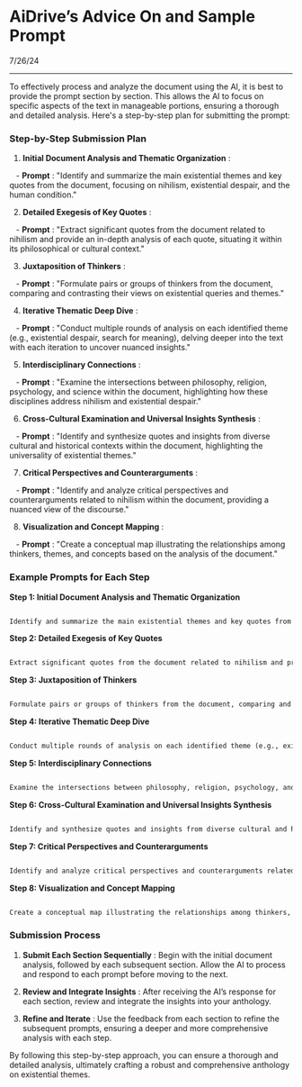 # AiDrive’s Advice On and Sample Prompt

7/26/24

* * *

To effectively process and analyze the document using the AI, it is best to provide the prompt section by section. This allows the AI to focus on specific aspects of the text in manageable portions, ensuring a thorough and detailed analysis. Here's a step-by-step plan for submitting the prompt:

### Step-by-Step Submission Plan

1. **Initial Document Analysis and Thematic Organization** :

&nbsp; &nbsp;- **Prompt** : "Identify and summarize the main existential themes and key quotes from the document, focusing on nihilism, existential despair, and the human condition."

2. **Detailed Exegesis of Key Quotes** :

&nbsp; &nbsp;- **Prompt** : "Extract significant quotes from the document related to nihilism and provide an in-depth analysis of each quote, situating it within its philosophical or cultural context."

3. **Juxtaposition of Thinkers** :

&nbsp; &nbsp;- **Prompt** : "Formulate pairs or groups of thinkers from the document, comparing and contrasting their views on existential queries and themes."

4. **Iterative Thematic Deep Dive** :

&nbsp; &nbsp;- **Prompt** : "Conduct multiple rounds of analysis on each identified theme (e.g., existential despair, search for meaning), delving deeper into the text with each iteration to uncover nuanced insights."

5. **Interdisciplinary Connections** :

&nbsp; &nbsp;- **Prompt** : "Examine the intersections between philosophy, religion, psychology, and science within the document, highlighting how these disciplines address nihilism and existential despair."

6. **Cross-Cultural Examination and Universal Insights Synthesis** :

&nbsp; &nbsp;- **Prompt** : "Identify and synthesize quotes and insights from diverse cultural and historical contexts within the document, highlighting the universality of existential themes."

7. **Critical Perspectives and Counterarguments** :

&nbsp; &nbsp;- **Prompt** : "Identify and analyze critical perspectives and counterarguments related to nihilism within the document, providing a nuanced view of the discourse."

8. **Visualization and Concept Mapping** :

&nbsp; &nbsp;- **Prompt** : "Create a conceptual map illustrating the relationships among thinkers, themes, and concepts based on the analysis of the document."

### Example Prompts for Each Step

**Step 1: Initial Document Analysis and Thematic Organization**

```markdown

Identify and summarize the main existential themes and key quotes from the document, focusing on nihilism, existential despair, and the human condition. Highlight critical quotes and concepts foundational to the document’s discourse.

```

**Step 2: Detailed Exegesis of Key Quotes**

```markdown

Extract significant quotes from the document related to nihilism and provide an in-depth analysis of each quote, situating it within its philosophical or cultural context.

```

**Step 3: Juxtaposition of Thinkers**

```markdown

Formulate pairs or groups of thinkers from the document, comparing and contrasting their views on existential queries and themes. Provide examples of how their perspectives intersect or diverge.

```

**Step 4: Iterative Thematic Deep Dive**

```markdown

Conduct multiple rounds of analysis on each identified theme (e.g., existential despair, search for meaning), delving deeper into the text with each iteration to uncover nuanced insights. Build upon the insights from previous iterations.

```

**Step 5: Interdisciplinary Connections**

```markdown

Examine the intersections between philosophy, religion, psychology, and science within the document, highlighting how these disciplines address nihilism and existential despair. Provide examples of interdisciplinary connections.

```

**Step 6: Cross-Cultural Examination and Universal Insights Synthesis**

```markdown

Identify and synthesize quotes and insights from diverse cultural and historical contexts within the document, highlighting the universality of existential themes. Provide a comparative analysis of these insights.

```

**Step 7: Critical Perspectives and Counterarguments**

```markdown

Identify and analyze critical perspectives and counterarguments related to nihilism within the document, providing a nuanced view of the discourse. Include examples of these perspectives.

```

**Step 8: Visualization and Concept Mapping**

```markdown

Create a conceptual map illustrating the relationships among thinkers, themes, and concepts based on the analysis of the document. Explain how these elements are interconnected.

```

### Submission Process

1. **Submit Each Section Sequentially** : Begin with the initial document analysis, followed by each subsequent section. Allow the AI to process and respond to each prompt before moving to the next.

2. **Review and Integrate Insights** : After receiving the AI’s response for each section, review and integrate the insights into your anthology.

3. **Refine and Iterate** : Use the feedback from each section to refine the subsequent prompts, ensuring a deeper and more comprehensive analysis with each step.

By following this step-by-step approach, you can ensure a thorough and detailed analysis, ultimately crafting a robust and comprehensive anthology on existential themes.

